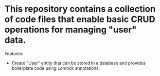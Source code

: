 # This repository contains a collection of code files that enable basic CRUD operations for managing "user" data. 

Features:
  - Create "User" entity that can be stored in a database and provides boilerplate code using Lombok annotations.
